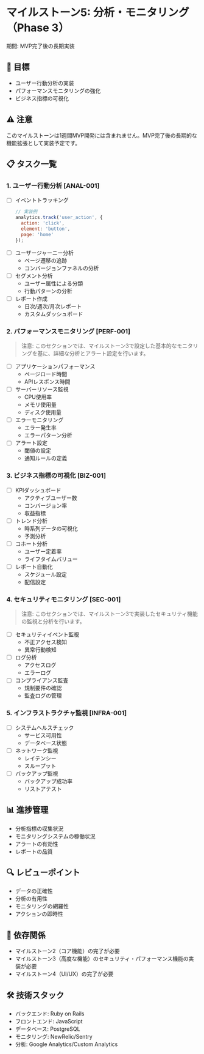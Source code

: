 # マイルストーン5: 分析・モニタリング（Phase 3）
期間: MVP完了後の長期実装

## 🎯 目標
- ユーザー行動分析の実装
- パフォーマンスモニタリングの強化
- ビジネス指標の可視化

## ⚠️ 注意
このマイルストーンは1週間MVP開発には含まれません。MVP完了後の長期的な機能拡張として実装予定です。

## 📋 タスク一覧

### 1. ユーザー行動分析 [ANAL-001]
- [ ] イベントトラッキング
    ```javascript
    // 実装例
    analytics.track('user_action', {
      action: 'click',
      element: 'button',
      page: 'home'
    });
    ```
- [ ] ユーザージャーニー分析
    - ページ遷移の追跡
    - コンバージョンファネルの分析
- [ ] セグメント分析
    - ユーザー属性による分類
    - 行動パターンの分析
- [ ] レポート作成
    - 日次/週次/月次レポート
    - カスタムダッシュボード

### 2. パフォーマンスモニタリング [PERF-001]
> 注意: このセクションでは、マイルストーン3で設定した基本的なモニタリングを基に、詳細な分析とアラート設定を行います。
- [ ] アプリケーションパフォーマンス
    - ページロード時間
    - APIレスポンス時間
- [ ] サーバーリソース監視
    - CPU使用率
    - メモリ使用量
    - ディスク使用量
- [ ] エラーモニタリング
    - エラー発生率
    - エラーパターン分析
- [ ] アラート設定
    - 閾値の設定
    - 通知ルールの定義

### 3. ビジネス指標の可視化 [BIZ-001]
- [ ] KPIダッシュボード
    - アクティブユーザー数
    - コンバージョン率
    - 収益指標
- [ ] トレンド分析
    - 時系列データの可視化
    - 予測分析
- [ ] コホート分析
    - ユーザー定着率
    - ライフタイムバリュー
- [ ] レポート自動化
    - スケジュール設定
    - 配信設定

### 4. セキュリティモニタリング [SEC-001]
> 注意: このセクションでは、マイルストーン3で実装したセキュリティ機能の監視と分析を行います。
- [ ] セキュリティイベント監視
    - 不正アクセス検知
    - 異常行動検知
- [ ] ログ分析
    - アクセスログ
    - エラーログ
- [ ] コンプライアンス監査
    - 規制要件の確認
    - 監査ログの管理

### 5. インフラストラクチャ監視 [INFRA-001]
- [ ] システムヘルスチェック
    - サービス可用性
    - データベース状態
- [ ] ネットワーク監視
    - レイテンシー
    - スループット
- [ ] バックアップ監視
    - バックアップ成功率
    - リストアテスト

## 📊 進捗管理
- 分析指標の収集状況
- モニタリングシステムの稼働状況
- アラートの有効性
- レポートの品質

## 🔍 レビューポイント
- データの正確性
- 分析の有用性
- モニタリングの網羅性
- アクションの即時性

## 🔄 依存関係
- マイルストーン2（コア機能）の完了が必要
- マイルストーン3（高度な機能）のセキュリティ・パフォーマンス機能の実装が必要
- マイルストーン4（UI/UX）の完了が必要

## 🛠 技術スタック
- バックエンド: Ruby on Rails
- フロントエンド: JavaScript
- データベース: PostgreSQL
- モニタリング: NewRelic/Sentry
- 分析: Google Analytics/Custom Analytics 